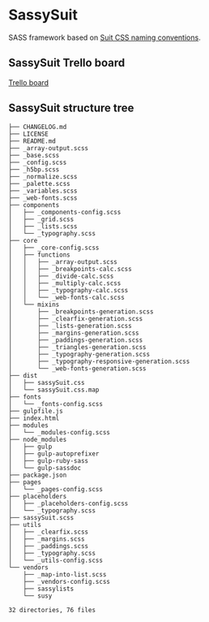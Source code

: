 SassySuit
=========

SASS framework based on [Suit CSS naming conventions](https://github.com/suitcss/suit/blob/master/doc/naming-conventions.md). 

## SassySuit Trello board 

[Trello board](https://trello.com/b/auSCHtYg/development)

## SassySuit structure tree 

	├── CHANGELOG.md
	├── LICENSE
	├── README.md
	├── _array-output.scss
	├── _base.scss
	├── _config.scss
	├── _h5bp.scss
	├── _normalize.scss
	├── _palette.scss
	├── _variables.scss
	├── _web-fonts.scss
	├── components
	│   ├── _components-config.scss
	│   ├── _grid.scss
	│   ├── _lists.scss
	│   └── _typography.scss
	├── core
	│   ├── _core-config.scss
	│   ├── functions
	│   │   ├── _array-output.scss
	│   │   ├── _breakpoints-calc.scss
	│   │   ├── _divide-calc.scss
	│   │   ├── _multiply-calc.scss
	│   │   ├── _typography-calc.scss
	│   │   └── _web-fonts-calc.scss
	│   └── mixins
	│       ├── _breakpoints-generation.scss
	│       ├── _clearfix-generation.scss
	│       ├── _lists-generation.scss
	│       ├── _margins-generation.scss
	│       ├── _paddings-generation.scss
	│       ├── _triangles-generation.scss
	│       ├── _typography-generation.scss
	│       ├── _typography-responsive-generation.scss
	│       └── _web-fonts-generation.scss
	├── dist
	│   ├── sassySuit.css
	│   └── sassySuit.css.map
	├── fonts
	│   └── _fonts-config.scss
	├── gulpfile.js
	├── index.html
	├── modules
	│   └── _modules-config.scss
	├── node_modules
	│   ├── gulp
	│   ├── gulp-autoprefixer
	│   ├── gulp-ruby-sass
	│   └── gulp-sassdoc
	├── package.json
	├── pages
	│   └── _pages-config.scss
	├── placeholders
	│   ├── _placeholders-config.scss
	│   └── _typography.scss
	├── sassySuit.scss
	├── utils
	│   ├── _clearfix.scss
	│   ├── _margins.scss
	│   ├── _paddings.scss
	│   ├── _typography.scss
	│   └── _utils-config.scss
	└── vendors
	    ├── _map-into-list.scss
	    ├── _vendors-config.scss
	    ├── sassylists
	    └── susy

`32 directories, 76 files`
